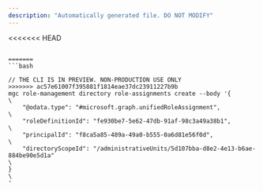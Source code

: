 ```yaml
---
description: "Automatically generated file. DO NOT MODIFY"
---
```


<<<<<<< HEAD
```cli

=======
```bash

// THE CLI IS IN PREVIEW. NON-PRODUCTION USE ONLY
>>>>>>> ac57e61007f395881f1814eae37dc23911227b9b
mgc role-management directory role-assignments create --body '{\
    "@odata.type": "#microsoft.graph.unifiedRoleAssignment",\
    "roleDefinitionId": "fe930be7-5e62-47db-91af-98c3a49a38b1",\
    "principalId": "f8ca5a85-489a-49a0-b555-0a6d81e56f0d",\
    "directoryScopeId": "/administrativeUnits/5d107bba-d8e2-4e13-b6ae-884be90e5d1a"\
}\
'

```